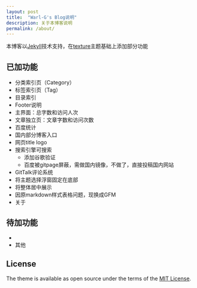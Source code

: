 ```yaml
---
layout: post
title:  "Warl-G's Blog说明"
description: 关于本博客说明
permalink: /about/
---
```


本博客以[Jekyll](https://jekyllrb.com/)技术支持，在[texture](https://github.com/thelehhman/texture)主题基础上添加部分功能

## 已加功能

* 分类索引页（Category）
* 标签索引页（Tag）
* 目录索引
* Footer说明
* 主界面：总字数和访问人次
* 文章独立页：文章字数和访问次数
* 百度统计  
* 国内部分博客入口
* 网页title logo
* 搜索引擎可搜索
	* 添加谷歌验证
	* 百度被gitpage屏蔽，需做国内镜像，不做了，直接投稿国内网站
* GitTalk评论系统
* 将主题选择浮窗固定在底部
* 将整体居中展示
* 因原markdown样式表格问题，现换成GFM  
* 关于

## 待加功能

* 
* 其他

## License

The theme is available as open source under the terms of the [MIT License](https://opensource.org/licenses/MIT).